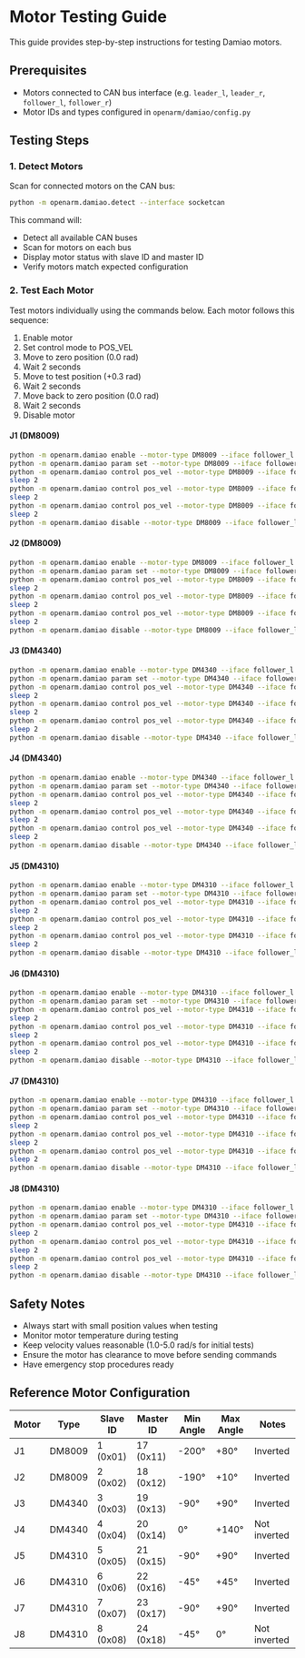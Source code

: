 # Motor Testing Guide

This guide provides step-by-step instructions for testing Damiao motors.

## Prerequisites

- Motors connected to CAN bus interface (e.g. `leader_l`, `leader_r`, `follower_l`, `follower_r`)
- Motor IDs and types configured in `openarm/damiao/config.py`

## Testing Steps

### 1. Detect Motors

Scan for connected motors on the CAN bus:

```bash
python -m openarm.damiao.detect --interface socketcan
```

This command will:

- Detect all available CAN buses
- Scan for motors on each bus
- Display motor status with slave ID and master ID
- Verify motors match expected configuration

### 2. Test Each Motor

Test motors individually using the commands below. Each motor follows this sequence:

1. Enable motor
2. Set control mode to POS_VEL
3. Move to zero position (0.0 rad)
4. Wait 2 seconds
5. Move to test position (+0.3 rad)
6. Wait 2 seconds
7. Move back to zero position (0.0 rad)
8. Wait 2 seconds
9. Disable motor

#### J1 (DM8009)

```bash
python -m openarm.damiao enable --motor-type DM8009 --iface follower_l 1 17
python -m openarm.damiao param set --motor-type DM8009 --iface follower_l 1 17 control_mode 2
python -m openarm.damiao control pos_vel --motor-type DM8009 --iface follower_l 1 17 0.0 0.2
sleep 2
python -m openarm.damiao control pos_vel --motor-type DM8009 --iface follower_l 1 17 0.3 0.2
sleep 2
python -m openarm.damiao control pos_vel --motor-type DM8009 --iface follower_l 1 17 0.0 0.2
sleep 2
python -m openarm.damiao disable --motor-type DM8009 --iface follower_l 1 17
```

#### J2 (DM8009)

```bash
python -m openarm.damiao enable --motor-type DM8009 --iface follower_l 2 18
python -m openarm.damiao param set --motor-type DM8009 --iface follower_l 2 18 control_mode 2
python -m openarm.damiao control pos_vel --motor-type DM8009 --iface follower_l 2 18 0.0 0.2
sleep 2
python -m openarm.damiao control pos_vel --motor-type DM8009 --iface follower_l 2 18 0.3 0.2
sleep 2
python -m openarm.damiao control pos_vel --motor-type DM8009 --iface follower_l 2 18 0.0 0.2
sleep 2
python -m openarm.damiao disable --motor-type DM8009 --iface follower_l 2 18
```

#### J3 (DM4340)

```bash
python -m openarm.damiao enable --motor-type DM4340 --iface follower_l 3 19
python -m openarm.damiao param set --motor-type DM4340 --iface follower_l 3 19 control_mode 2
python -m openarm.damiao control pos_vel --motor-type DM4340 --iface follower_l 3 19 0.0 0.2
sleep 2
python -m openarm.damiao control pos_vel --motor-type DM4340 --iface follower_l 3 19 0.3 0.2
sleep 2
python -m openarm.damiao control pos_vel --motor-type DM4340 --iface follower_l 3 19 0.0 0.2
sleep 2
python -m openarm.damiao disable --motor-type DM4340 --iface follower_l 3 19
```

#### J4 (DM4340)

```bash
python -m openarm.damiao enable --motor-type DM4340 --iface follower_l 4 20
python -m openarm.damiao param set --motor-type DM4340 --iface follower_l 4 20 control_mode 2
python -m openarm.damiao control pos_vel --motor-type DM4340 --iface follower_l 4 20 0.0 0.2
sleep 2
python -m openarm.damiao control pos_vel --motor-type DM4340 --iface follower_l 4 20 0.3 0.2
sleep 2
python -m openarm.damiao control pos_vel --motor-type DM4340 --iface follower_l 4 20 0.0 0.2
sleep 2
python -m openarm.damiao disable --motor-type DM4340 --iface follower_l 4 20
```

#### J5 (DM4310)

```bash
python -m openarm.damiao enable --motor-type DM4310 --iface follower_l 5 21
python -m openarm.damiao param set --motor-type DM4310 --iface follower_l 5 21 control_mode 2
python -m openarm.damiao control pos_vel --motor-type DM4310 --iface follower_l 5 21 0.0 0.2
sleep 2
python -m openarm.damiao control pos_vel --motor-type DM4310 --iface follower_l 5 21 0.3 0.2
sleep 2
python -m openarm.damiao control pos_vel --motor-type DM4310 --iface follower_l 5 21 0.0 0.2
sleep 2
python -m openarm.damiao disable --motor-type DM4310 --iface follower_l 5 21
```

#### J6 (DM4310)

```bash
python -m openarm.damiao enable --motor-type DM4310 --iface follower_l 6 22
python -m openarm.damiao param set --motor-type DM4310 --iface follower_l 6 22 control_mode 2
python -m openarm.damiao control pos_vel --motor-type DM4310 --iface follower_l 6 22 0.0 0.2
sleep 2
python -m openarm.damiao control pos_vel --motor-type DM4310 --iface follower_l 6 22 0.3 0.2
sleep 2
python -m openarm.damiao control pos_vel --motor-type DM4310 --iface follower_l 6 22 0.0 0.2
sleep 2
python -m openarm.damiao disable --motor-type DM4310 --iface follower_l 6 22
```

#### J7 (DM4310)

```bash
python -m openarm.damiao enable --motor-type DM4310 --iface follower_l 7 23
python -m openarm.damiao param set --motor-type DM4310 --iface follower_l 7 23 control_mode 2
python -m openarm.damiao control pos_vel --motor-type DM4310 --iface follower_l 7 23 0.0 0.2
sleep 2
python -m openarm.damiao control pos_vel --motor-type DM4310 --iface follower_l 7 23 0.3 0.2
sleep 2
python -m openarm.damiao control pos_vel --motor-type DM4310 --iface follower_l 7 23 0.0 0.2
sleep 2
python -m openarm.damiao disable --motor-type DM4310 --iface follower_l 7 23
```

#### J8 (DM4310)

```bash
python -m openarm.damiao enable --motor-type DM4310 --iface follower_l 8 24
python -m openarm.damiao param set --motor-type DM4310 --iface follower_l 8 24 control_mode 2
python -m openarm.damiao control pos_vel --motor-type DM4310 --iface follower_l 8 24 0.0 0.2
sleep 2
python -m openarm.damiao control pos_vel --motor-type DM4310 --iface follower_l 8 24 -0.3 0.2
sleep 2
python -m openarm.damiao control pos_vel --motor-type DM4310 --iface follower_l 8 24 0.0 0.2
sleep 2
python -m openarm.damiao disable --motor-type DM4310 --iface follower_l 8 24
```

## Safety Notes

- Always start with small position values when testing
- Monitor motor temperature during testing
- Keep velocity values reasonable (1.0-5.0 rad/s for initial tests)
- Ensure the motor has clearance to move before sending commands
- Have emergency stop procedures ready

## Reference Motor Configuration

| Motor | Type   | Slave ID | Master ID | Min Angle | Max Angle | Notes        |
| ----- | ------ | -------- | --------- | --------- | --------- | ------------ |
| J1    | DM8009 | 1 (0x01) | 17 (0x11) | -200°     | +80°      | Inverted     |
| J2    | DM8009 | 2 (0x02) | 18 (0x12) | -190°     | +10°      | Inverted     |
| J3    | DM4340 | 3 (0x03) | 19 (0x13) | -90°      | +90°      | Inverted     |
| J4    | DM4340 | 4 (0x04) | 20 (0x14) | 0°        | +140°     | Not inverted |
| J5    | DM4310 | 5 (0x05) | 21 (0x15) | -90°      | +90°      | Inverted     |
| J6    | DM4310 | 6 (0x06) | 22 (0x16) | -45°      | +45°      | Inverted     |
| J7    | DM4310 | 7 (0x07) | 23 (0x17) | -90°      | +90°      | Inverted     |
| J8    | DM4310 | 8 (0x08) | 24 (0x18) | -45°      | 0°        | Not inverted |
